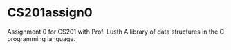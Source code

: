 # CS201assign0
Assignment 0 for CS201 with Prof. Lusth
A library of data structures in the C programming language. 
